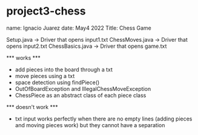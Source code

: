 # project3-chess

name: Ignacio Juarez
date: May4 2022
Title: Chess Game

Setup.java -> Driver that opens input1.txt
ChessMoves.java -> Driver that opens input2.txt
ChessBasics.java -> Driver that opens game.txt


*** works ***

- add pieces into the board through a txt
- move pieces using a txt
- space detection using findPiece()
- OutOfBoardException and IllegalChessMoveException
- ChessPiece as an abstract class of each piece class

*** doesn't work ***

- txt input works perfectly when there are no empty lines (adding pieces and moving pieces work) but they cannot have a separation

 

